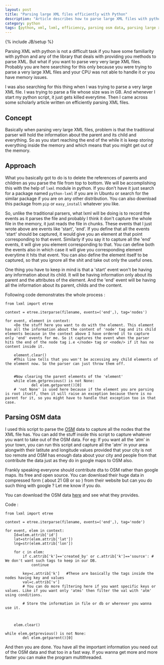 ```yaml
---
layout: post
title: "Parsing large XML files efficiently with Python"
description: "Article describes how to parse large XML files with python using lxml library"
category: python
tags: [python, xml, lxml, efficiency, parsing osm data, parsing large xml]
---
```

{% include JB/setup %}

Parsing XML with python is not a difficult task if you have some familiarity with python and any of the library that deals with providing you methods to parse XML. But what if you want to parse very very large XML files. Probably you are here searching for this only because you were trying to parse a very large XML files and your CPU was not able to handle it or you have memory issues. 

I was also searching for this thing when I was trying to parse a very large XML file. I was trying to parse a file whose size was in GB. And whenever I start my python script, it just gets killed everytime. Then I came across some scholarly article written on efficiently parsing XML files. 

## Concept

Basically when parsing very large XML files, problem is that the traditional parser will hold the information about the parent and its child and everything. So as you start reaching the end of the while it is keep storing everything inside the memory and which means that you might get out of the memory.

## Approach

What you basically got to do is to delete the references of parents and children as you parse the file from top to bottom. We will be accomplishing this with the help of `lxml` module in python. If you don't have it just search for a package named `python-lxml` if you are in Ubuntu or search for the similar package if you are on any other distribution. You can also download this package from `pip` or `easy_install` whatever you like.

So, unlike the traditional parsers, what lxml will be doing is to record the events as it parses the file and probably I think it don't capture the whole file in the memory, it just reads the file in chunks. These events that I just wrote above are events like 'start', 'end'. If you define that all the events 'start' should be captured, it would give you an element at that point corresponding to that event. Similarly if you say it to capture all the 'end' events, it will give you element corresponding to that. You can define both the events also in which case it will give you corresponding element everytime it hits that event. You can also define the element itself to be captured, so that you ignore all the shit and take out only the useful ones. 

One thing you have to keep in mind is that a 'start' event won't be having any information about its child. It will be having information only about its parent and the attributes of the element. 
And the 'end' event will be having all the information about its parent, childs and the content. 

Following code demonstrates the whole process :

	from lxml import etree
	
	context = etree.iterparse(filename, events=('end',), tag='nodes')

	for event, element in context:
		<Do the stuff here you want to do with the element. This element has all the information about the content of 'node' tag and its child elements because in the context above I have ordered it to capture only 'end' events for me. So it captures the event when the parser hits the end of the node tag i.e </node> tag or <node/> if it has no content inside it.
		
		element.clear()
		#This line tells that you won't be accessing any child elements of the element now. So the parser can just throw them off.
	

		#Now clearing the parent elements of the 'element'
		while elem.getprevious() is not None:
        		del elem.getparent()[0]
		# 'not None' is used here because if the element you are parsing is root itself, then it will raise an exception because there is no parent for it, so you might have to handle that exception too in that case.


## Parsing OSM data

I used this script to parse the [OSM](http://www.openstreetmap.org) data to capture all the nodes that the XML file has. You can add the stuff inside this script to capture whatever you want to take out of the OSM data. For eg: If you want all the 'atm' in your town, you can run this script and capture all the 'atm' in your area alongwith their latitute and longitude values provided that your city is not too remote and OSM has enough data about your city and people from that contribute the data just as they do in google maps to OSM also. 

Frankly speaking everyone should contribute dta to OSM rather than google maps. Its free and open source. You can download their huge data in compressed form ( about 21 GB or so ) from their website but can you do such thing with google ? Let me know if you do.

You can download the OSM data [here](http://planet.openstreetmap.org/) and see what they provides.

Code :

	from lxml import etree
	
	context = etree.iterparse(filename, events=('end',), tag='node')
	
	for event, elem in context:
		Id=elem.attrib['id']	
		lat=str(elem.attrib['lat'])
		lng=str(elem.attrib['lon'])

		for c in elem:
			if c.attrib['k']=='created_by' or c.attrib['k']=='source': # We don't want such tags to keep in our DB.
				continue
			
			key=c.attrib['k']	#These are basically the tags inside the nodes having key and values
			val=c.attrib['v']
			# You can do more filtering here if you want specific keys or values. Like if you want only 'atms' then filter the val with 'atm' using conditions.
			
			# Store the information in file or db or wherever you wanna use it.
			


    	elem.clear()

   	while elem.getprevious() is not None:
        	del elem.getparent()[0]



And then you are done. You have all the important information you need out of the OSM data and that too in a fast way. If you wanna get more and more faster you can make the program multithreaded.
	
